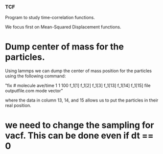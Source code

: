 ### TCF ###

Program to study time-correlation functions. 

We focus first on Mean-Squared Displacement functions.

# Dump center of mass for the particles.

Using lammps we can dump the center of mass position for the particles using the following command:

"fix # molecule ave/time 1 1 100 f_1[1] f_1[2] f_1[3] f_1[13] f_1[14] f_1[15] file outputfile.com mode vector"

where the data in column 13, 14, and 15 allows us to put the particles in their real position.


# we need to change the sampling for vacf. This can be done even if dt == 0
